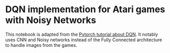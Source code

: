 # DQN implementation for Atari games with Noisy Networks

This notebook is adapted from the [Pytorch tutorial about DQN](https://pytorch.org/tutorials/intermediate/reinforcement_q_learning.html). It notably uses CNN and Noisy networks instead of the Fully Connected architecture to handle images from the games.
